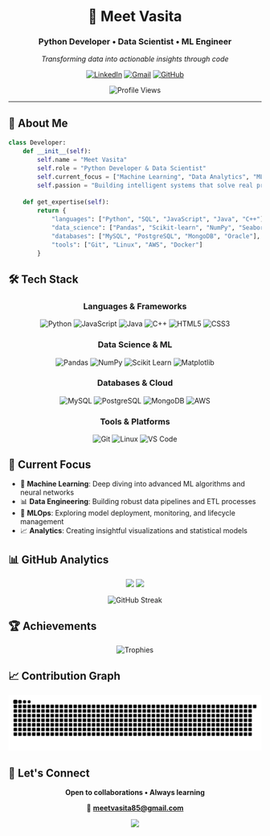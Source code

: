 <div align="center">

# 👋 Meet Vasita

### **Python Developer** • **Data Scientist** • **ML Engineer**

*Transforming data into actionable insights through code*

[![LinkedIn](https://img.shields.io/badge/LinkedIn-%230077B5.svg?style=for-the-badge&logo=linkedin&logoColor=white)](https://linkedin.com/in/meet-vasita-9260aa327)
[![Gmail](https://img.shields.io/badge/Gmail-D14836?style=for-the-badge&logo=gmail&logoColor=white)](mailto:meetvasita85@gmail.com)
[![GitHub](https://img.shields.io/badge/GitHub-%23121011.svg?style=for-the-badge&logo=github&logoColor=white)](https://github.com/meet-vasita)

![Profile Views](https://komarev.com/ghpvc/?username=meet-vasita&label=Profile%20Views&color=blueviolet&style=flat-square)

</div>

---

## 🎯 About Me

```python
class Developer:
    def __init__(self):
        self.name = "Meet Vasita"
        self.role = "Python Developer & Data Scientist"
        self.current_focus = ["Machine Learning", "Data Analytics", "MLOps"]
        self.passion = "Building intelligent systems that solve real problems"
    
    def get_expertise(self):
        return {
            "languages": ["Python", "SQL", "JavaScript", "Java", "C++"],
            "data_science": ["Pandas", "Scikit-learn", "NumPy", "Seaborn"],
            "databases": ["MySQL", "PostgreSQL", "MongoDB", "Oracle"],
            "tools": ["Git", "Linux", "AWS", "Docker"]
        }
```

## 🛠️ Tech Stack

<div align="center">

### **Languages & Frameworks**
![Python](https://img.shields.io/badge/Python-3776AB?style=for-the-badge&logo=python&logoColor=white)
![JavaScript](https://img.shields.io/badge/JavaScript-F7DF1E?style=for-the-badge&logo=javascript&logoColor=black)
![Java](https://img.shields.io/badge/Java-ED8B00?style=for-the-badge&logo=openjdk&logoColor=white)
![C++](https://img.shields.io/badge/C++-00599C?style=for-the-badge&logo=c%2B%2B&logoColor=white)
![HTML5](https://img.shields.io/badge/HTML5-E34F26?style=for-the-badge&logo=html5&logoColor=white)
![CSS3](https://img.shields.io/badge/CSS3-1572B6?style=for-the-badge&logo=css3&logoColor=white)

### **Data Science & ML**
![Pandas](https://img.shields.io/badge/Pandas-150458?style=for-the-badge&logo=pandas&logoColor=white)
![NumPy](https://img.shields.io/badge/NumPy-013243?style=for-the-badge&logo=numpy&logoColor=white)
![Scikit Learn](https://img.shields.io/badge/Scikit--Learn-F7931E?style=for-the-badge&logo=scikit-learn&logoColor=white)
![Matplotlib](https://img.shields.io/badge/Matplotlib-11557c?style=for-the-badge&logo=python&logoColor=white)

### **Databases & Cloud**
![MySQL](https://img.shields.io/badge/MySQL-4479A1?style=for-the-badge&logo=mysql&logoColor=white)
![PostgreSQL](https://img.shields.io/badge/PostgreSQL-316192?style=for-the-badge&logo=postgresql&logoColor=white)
![MongoDB](https://img.shields.io/badge/MongoDB-4EA94B?style=for-the-badge&logo=mongodb&logoColor=white)
![AWS](https://img.shields.io/badge/AWS-232F3E?style=for-the-badge&logo=amazon-aws&logoColor=white)

### **Tools & Platforms**
![Git](https://img.shields.io/badge/Git-F05032?style=for-the-badge&logo=git&logoColor=white)
![Linux](https://img.shields.io/badge/Linux-FCC624?style=for-the-badge&logo=linux&logoColor=black)
![VS Code](https://img.shields.io/badge/VS%20Code-007ACC?style=for-the-badge&logo=visual-studio-code&logoColor=white)

</div>

## 🚀 Current Focus

- 🤖 **Machine Learning**: Deep diving into advanced ML algorithms and neural networks
- 📊 **Data Engineering**: Building robust data pipelines and ETL processes  
- 🔄 **MLOps**: Exploring model deployment, monitoring, and lifecycle management
- 📈 **Analytics**: Creating insightful visualizations and statistical models

## 📊 GitHub Analytics

<div align="center">

<img height="180em" src="https://github-readme-stats.vercel.app/api?username=meet-vasita&show_icons=true&theme=radical&include_all_commits=true&count_private=true&hide_border=true&bg_color=0d1117&title_color=F85D7F&icon_color=F8D866&text_color=a7a7a7"/>

<img height="180em" src="https://github-readme-stats.vercel.app/api/top-langs/?username=meet-vasita&layout=compact&langs_count=8&theme=radical&hide_border=true&bg_color=0d1117&title_color=F85D7F&text_color=a7a7a7"/>

</div>

<div align="center">

![GitHub Streak](https://github-readme-streak-stats.herokuapp.com/?user=meet-vasita&theme=radical&hide_border=true&background=0d1117&stroke=F85D7F&ring=F85D7F&fire=F8D866&currStreakNum=a7a7a7&sideNums=a7a7a7&currStreakLabel=F85D7F&sideLabels=F85D7F&dates=a7a7a7)

</div>

## 🏆 Achievements

<div align="center">

![Trophies](https://github-profile-trophy.vercel.app/?username=meet-vasita&theme=radical&no-frame=true&no-bg=false&margin-w=4&row=1&column=6)

</div>

## 📈 Contribution Graph

<div align="center">

<picture>
  <source media="(prefers-color-scheme: dark)" srcset="https://raw.githubusercontent.com/meet-vasita/meet-vasita/output/github-contribution-grid-snake-dark.svg">
  <source media="(prefers-color-scheme: light)" srcset="https://raw.githubusercontent.com/meet-vasita/meet-vasita/output/github-contribution-grid-snake.svg">
  <img alt="github contribution grid snake animation" src="https://raw.githubusercontent.com/meet-vasita/meet-vasita/output/github-contribution-grid-snake.svg">
</picture>

</div>

## 🤝 Let's Connect

<div align="center">

**Open to collaborations • Always learning**

📧 **meetvasita85@gmail.com**

</div>

<div align="center">
  <img src="https://capsule-render.vercel.app/api?type=waving&color=gradient&customColorList=6,11,20&height=100&section=footer&animation=twinkling" />
</div>
